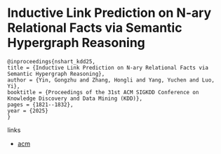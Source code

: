 # Inductive Link Prediction on N-ary Relational Facts via Semantic Hypergraph Reasoning

```
@inproceedings{nshart_kdd25,
title = {Inductive Link Prediction on N-ary Relational Facts via Semantic Hypergraph Reasoning},
author = {Yin, Gongzhu and Zhang, Hongli and Yang, Yuchen and Luo, Yi},
booktitle = {Proceedings of the 31st ACM SIGKDD Conference on Knowledge Discovery and Data Mining (KDD)},
pages = {1821--1832},
year = {2025}
}
```

links
- [acm](https://dl.acm.org/doi/10.1145/3690624.3709195)
